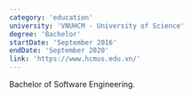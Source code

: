 ```yaml
---
category: 'education'
university: 'VNUHCM - University of Science'
degree: 'Bachelor'
startDate: 'September 2016'
endDate: 'September 2020'
link: 'https://www.hcmus.edu.vn/'
---
```


Bachelor of Software Engineering.
